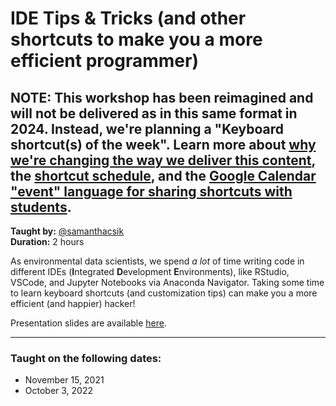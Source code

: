 # IDE Tips & Tricks (and other shortcuts to make you a more efficient programmer)

## NOTE: This workshop has been reimagined and will not be delivered as in this same format in 2024. Instead, we're planning a "Keyboard shortcut(s) of the week". Learn more about [why we're changing the way we deliver this content](https://github.com/UCSB-MEDS/IDE-tips-and-tricks/issues/8#issue-1717666308), the [shortcut schedule](https://github.com/UCSB-MEDS/IDE-tips-and-tricks/issues/8#issuecomment-1583291541), and the [Google Calendar "event" language for sharing shortcuts with students](https://github.com/UCSB-MEDS/IDE-tips-and-tricks/issues/8#issuecomment-1585049081).

**Taught by:** [@samanthacsik](https://github.com/samanthacsik)  
**Duration:** 2 hours

As environmental data scientists, we spend *a lot* of time writing code in different IDEs (**I**ntegrated **D**evelopment **E**nvironments), like RStudio, VSCode, and Jupyter Notebooks via Anaconda Navigator. Taking some time to learn keyboard shortcuts (and customization tips) can make you a more efficient (and happier) hacker!

Presentation slides are available [here](https://ucsb-meds.github.io/IDE-tips-and-tricks/#/title-slide).

---

### Taught on the following dates:

- November 15, 2021
- October 3, 2022  
